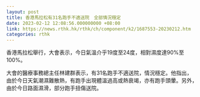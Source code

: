 ```yaml
---
layout: post
title: 香港馬拉松有31名跑手不適送院　全部情況穩定
date: 2023-02-12 12:08:56.000000000 +08:00
link: https://news.rthk.hk/rthk/ch/component/k2/1687553-20230212.htm
categories: rthk
---
```


香港馬拉松舉行，大會表示，今日氣溫介乎19度至24度，相對濕度達90%至100%。

大會的醫療事務總主任林建群表示，有31名跑手不適送院，情況穩定。他指出，由於今日天氣潮濕難散熱，有跑手出現體溫過高或熱衰竭，亦有跑手頭暈。另外，由於今日路面濕滑，部分跑手扭傷送院。

